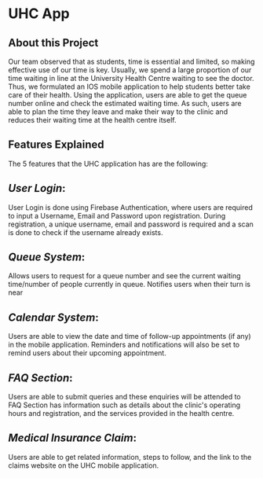 # UHC App
## About this Project 
Our team observed that as students, time is essential and limited, so making effective use of our time is key. Usually, we spend a large proportion of our time waiting in line at the University Health Centre waiting to see the doctor. Thus, we formulated an IOS mobile application to help students better take care of their health. Using the application, users are able to get the queue number online and check the estimated waiting time. As such, users are able to plan the time they leave and make their way to the clinic and reduces their waiting time at the health centre itself.

## Features Explained
The 5 features that the UHC application has are the following:

*User Login*:
-----
User Login is done using Firebase Authentication, where users are required to input a Username, Email and Password upon registration. During registration, a unique username, email and password is required and a scan is done to check if the username already exists.

*Queue System*:
----
Allows users to request for a queue number and see the current waiting time/number of people currently in queue. 
Notifies users when their turn is near

*Calendar System*:
----
Users are able to view the date and time of follow-up appointments (if any) in the mobile application. Reminders and notifications will also be set to remind users about their upcoming appointment.


*FAQ Section*:
-----
Users are able to submit queries and these enquiries will be attended to
FAQ Section has information such as details about the clinic's operating hours and registration, and the services provided in the health centre.

*Medical Insurance Claim*:
-----
Users are able to get related information, steps to follow, and the link to the claims website on the UHC mobile application.



